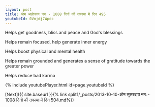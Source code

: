 ```yaml
---
layout: post
title: ओम अलोकाय नमः - 1008 दिनों की तपस्या में दिन 495
youtubeId: 0Vmjdj7Wpdc
---
```

 
 
Helps get goodness, bliss and peace and God's blessings
 
Helps remain focused, help generate inner energy 
 
Helps boost physical and mental health 
 
Helps remain grounded and generates a sense of gratitude towards the greater power 
 
Helps reduce bad karma
 
 
 
 


{% include youtubePlayer.html id=page.youtubeId %}
 
[Next]({{ site.baseurl }}{% link  split1/_posts/2013-10-10-ओम सुसरदाय नमः - 1008 दिनों की तपस्या में दिन 504.md%})
 
